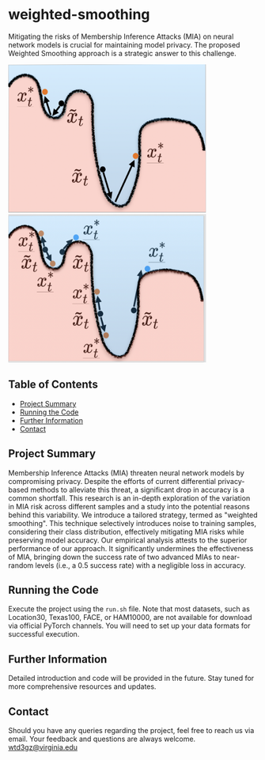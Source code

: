 # weighted-smoothing
Mitigating the risks of Membership Inference Attacks (MIA) on neural network models is crucial for maintaining model privacy. The proposed Weighted Smoothing approach is a strategic answer to this challenge.

<img src="https://github.com/BennyTMT/weighted-smoothing/blob/main/resource/ws.png" alt="Sample Image" width="400" height="300">
<img src="https://github.com/BennyTMT/weighted-smoothing/blob/main/resource/dp.png" alt="Sample Image" width="400" height="300"/>

## Table of Contents
- [Project Summary](#project-summary)
- [Running the Code](#running-the-code)
- [Further Information](#further-information)
- [Contact](#contact)

## Project Summary

Membership Inference Attacks (MIA) threaten neural network models by compromising privacy. Despite the efforts of current differential privacy-based methods to alleviate this threat, a significant drop in accuracy is a common shortfall. This research is an in-depth exploration of the variation in MIA risk across different samples and a study into the potential reasons behind this variability. We introduce a tailored strategy, termed as "weighted smoothing". This technique selectively introduces noise to training samples, considering their class distribution, effectively mitigating MIA risks while preserving model accuracy. Our empirical analysis attests to the superior performance of our approach. It significantly undermines the effectiveness of MIA, bringing down the success rate of two advanced MIAs to near-random levels (i.e., a 0.5 success rate) with a negligible loss in accuracy.

## Running the Code

Execute the project using the `run.sh` file. Note that most datasets, such as Location30, Texas100, FACE, or HAM10000, are not available for download via official PyTorch channels. You will need to set up your data formats for successful execution.

## Further Information

Detailed introduction and code will be provided in the future. Stay tuned for more comprehensive resources and updates.

## Contact

Should you have any queries regarding the project, feel free to reach us via email. Your feedback and questions are always welcome.
wtd3gz@virginia.edu

